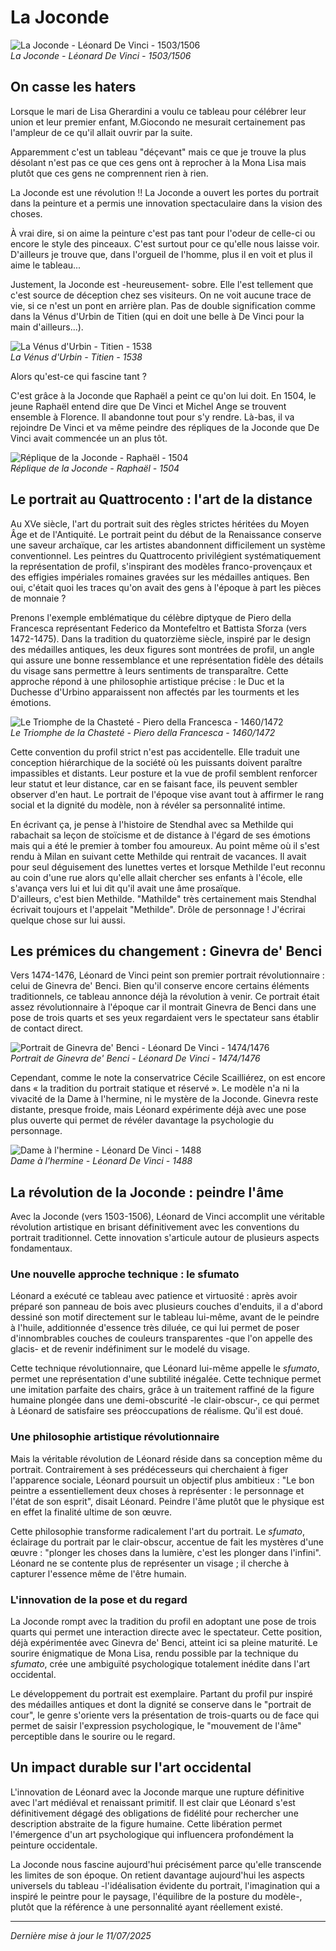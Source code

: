 # La Joconde

![La Joconde - Léonard De Vinci - 1503/1506](/articles/art/images/devinci_joconde.jpg) <br>
*La Joconde - Léonard De Vinci - 1503/1506*

## On casse les haters
Lorsque le mari de Lisa Gherardini a voulu ce tableau pour célébrer leur union et leur premier enfant, M.Giocondo ne mesurait certainement pas l'ampleur de ce qu'il allait ouvrir par la suite.

Apparemment c'est un tableau "déçevant" mais ce que je trouve la plus désolant n'est pas ce que ces gens ont à reprocher à la Mona Lisa mais plutôt que ces gens ne comprennent rien à rien. 

La Joconde est une révolution !! La Joconde a ouvert les portes du portrait dans la peinture et a permis une innovation spectaculaire dans la vision des choses.

À vrai dire, si on aime la peinture c'est pas tant pour l'odeur de celle-ci ou encore le style des pinceaux. C'est surtout pour ce qu'elle nous laisse voir. D'ailleurs je trouve que, dans l'orgueil de l'homme, plus il en voit et plus il aime le tableau... 

Justement, la Joconde est -heureusement- sobre. Elle l'est tellement que c'est source de déception chez ses visiteurs. On ne voit aucune trace de vie, si ce n'est un pont en arrière plan. Pas de double signification comme dans la Vénus d'Urbin de Titien (qui en doit une belle à De Vinci pour la main d'ailleurs...).

![La Vénus d'Urbin - Titien - 1538](/articles/art/images/titien_venusdurbin.jpg) <br>
*La Vénus d'Urbin - Titien - 1538*

Alors qu'est-ce qui fascine tant ?

C'est grâce à la Joconde que Raphaël a peint ce qu'on lui doit. En 1504, le jeune Raphaël entend dire que De Vinci et Michel Ange se trouvent ensemble à Florence. Il abandonne tout pour s'y rendre. Là-bas, il va rejoindre De Vinci et va même peindre des répliques de la Joconde que De Vinci avait commencée un an plus tôt.

![Réplique de la Joconde - Raphaël - 1504](/articles/art/images/raphael_repliquejoconde.jpg) <br>
*Réplique de la Joconde - Raphaël - 1504*

## Le portrait au Quattrocento : l'art de la distance

Au XVe siècle, l'art du portrait suit des règles strictes héritées du Moyen Âge et de l'Antiquité. Le portrait peint du début de la Renaissance conserve une saveur archaïque, car les artistes abandonnent difficilement un système conventionnel. Les peintres du Quattrocento privilégient systématiquement la représentation de profil, s'inspirant des modèles franco-provençaux et des effigies impériales romaines gravées sur les médailles antiques. Ben oui, c'était quoi les traces qu'on avait des gens à l'époque à part les pièces de monnaie ?

Prenons l'exemple emblématique du célèbre diptyque de Piero della Francesca représentant Federico da Montefeltro et Battista Sforza (vers 1472-1475). Dans la tradition du quatorzième siècle, inspiré par le design des médailles antiques, les deux figures sont montrées de profil, un angle qui assure une bonne ressemblance et une représentation fidèle des détails du visage sans permettre à leurs sentiments de transparaître. Cette approche répond à une philosophie artistique précise : le Duc et la Duchesse d'Urbino apparaissent non affectés par les tourments et les émotions.

![Le Triomphe de la Chasteté - Piero della Francesca - 1460/1472](/articles/art/images/francesca_dyptique.jpg) <br>
*Le Triomphe de la Chasteté - Piero della Francesca - 1460/1472*

Cette convention du profil strict n'est pas accidentelle. Elle traduit une conception hiérarchique de la société où les puissants doivent paraître impassibles et distants. Leur posture et la vue de profil semblent renforcer leur statut et leur distance, car en se faisant face, ils peuvent sembler observer d'en haut. Le portrait de l'époque vise avant tout à affirmer le rang social et la dignité du modèle, non à révéler sa personnalité intime.

En écrivant ça, je pense à l'histoire de Stendhal avec sa Methilde qui rabachait sa leçon de stoïcisme et de distance à l'égard de ses émotions mais qui a été le premier à tomber fou amoureux. Au point même où il s'est rendu à Milan en suivant cette Methilde qui rentrait de vacances. Il avait pour seul déguisement des lunettes vertes et lorsque Methilde l'eut reconnu au coin d'une rue alors qu'elle allait chercher ses enfants à l'école, elle s'avança vers lui et lui dit qu'il avait une âme prosaïque. <br>
D'ailleurs, c'est bien Methilde. "Mathilde" très certainement mais Stendhal écrivait toujours et l'appelait "Methilde". Drôle de personnage ! J'écrirai quelque chose sur lui aussi.

## Les prémices du changement : Ginevra de' Benci

Vers 1474-1476, Léonard de Vinci peint son premier portrait révolutionnaire : celui de Ginevra de' Benci. Bien qu'il conserve encore certains éléments traditionnels, ce tableau annonce déjà la révolution à venir. Ce portrait était assez révolutionnaire à l'époque car il montrait Ginevra de Benci dans une pose de trois quarts et ses yeux regardaient vers le spectateur sans établir de contact direct.

![Portrait de Ginevra de' Benci - Léonard De Vinci - 1474/1476](/articles/art/images/devinci_ginevradebenci.jpg) <br>
*Portrait de Ginevra de' Benci - Léonard De Vinci - 1474/1476*

Cependant, comme le note la conservatrice Cécile Scailliérez, on est encore dans « la tradition du portrait statique et réservé ». Le modèle n'a ni la vivacité de la Dame à l'hermine, ni le mystère de la Joconde. Ginevra reste distante, presque froide, mais Léonard expérimente déjà avec une pose plus ouverte qui permet de révéler davantage la psychologie du personnage.

![Dame à l'hermine - Léonard De Vinci - 1488](/articles/art/images/devinci_damealhermine.jpg) <br>
*Dame à l'hermine - Léonard De Vinci - 1488*

## La révolution de la Joconde : peindre l'âme

Avec la Joconde (vers 1503-1506), Léonard de Vinci accomplit une véritable révolution artistique en brisant définitivement avec les conventions du portrait traditionnel. Cette innovation s'articule autour de plusieurs aspects fondamentaux.

### Une nouvelle approche technique : le sfumato

Léonard a exécuté ce tableau avec patience et virtuosité : après avoir préparé son panneau de bois avec plusieurs couches d'enduits, il a d'abord dessiné son motif directement sur le tableau lui-même, avant de le peindre à l'huile, additionnée d'essence très diluée, ce qui lui permet de poser d'innombrables couches de couleurs transparentes -que l'on appelle des glacis- et de revenir indéfiniment sur le modelé du visage.

Cette technique révolutionnaire, que Léonard lui-même appelle le *sfumato*, permet une représentation d'une subtilité inégalée. Cette technique permet une imitation parfaite des chairs, grâce à un traitement raffiné de la figure humaine plongée dans une demi-obscurité -le clair-obscur-, ce qui permet à Léonard de satisfaire ses préoccupations de réalisme. Qu'il est doué.

### Une philosophie artistique révolutionnaire

Mais la véritable révolution de Léonard réside dans sa conception même du portrait. Contrairement à ses prédécesseurs qui cherchaient à figer l'apparence sociale, Léonard poursuit un objectif plus ambitieux : "Le bon peintre a essentiellement deux choses à représenter : le personnage et l'état de son esprit", disait Léonard. Peindre l'âme plutôt que le physique est en effet la finalité ultime de son œuvre.

Cette philosophie transforme radicalement l'art du portrait. Le *sfumato*, éclairage du portrait par le clair-obscur, accentue de fait les mystères d'une œuvre : "plonger les choses dans la lumière, c'est les plonger dans l'infini". Léonard ne se contente plus de représenter un visage ; il cherche à capturer l'essence même de l'être humain.

### L'innovation de la pose et du regard

La Joconde rompt avec la tradition du profil en adoptant une pose de trois quarts qui permet une interaction directe avec le spectateur. Cette position, déjà expérimentée avec Ginevra de' Benci, atteint ici sa pleine maturité. Le sourire énigmatique de Mona Lisa, rendu possible par la technique du *sfumato*, crée une ambiguïté psychologique totalement inédite dans l'art occidental.

Le développement du portrait est exemplaire. Partant du profil pur inspiré des médailles antiques et dont la dignité se conserve dans le "portrait de cour", le genre s'oriente vers la présentation de trois-quarts ou de face qui permet de saisir l'expression psychologique, le "mouvement de l'âme" perceptible dans le sourire ou le regard.

## Un impact durable sur l'art occidental

L'innovation de Léonard avec la Joconde marque une rupture définitive avec l'art médiéval et renaissant primitif. Il est clair que Léonard s'est définitivement dégagé des obligations de fidélité pour rechercher une description abstraite de la figure humaine. Cette libération permet l'émergence d'un art psychologique qui influencera profondément la peinture occidentale.

La Joconde nous fascine aujourd'hui précisément parce qu'elle transcende les limites de son époque. On retient davantage aujourd'hui les aspects universels du tableau -l'idéalisation évidente du portrait, l'imagination qui a inspiré le peintre pour le paysage, l'équilibre de la posture du modèle-, plutôt que la référence à une personnalité ayant réellement existé.

---

*Dernière mise à jour le 11/07/2025*
